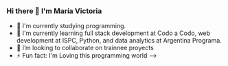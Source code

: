 ### Hi there 👋 I'm María Victoria 



- 🔭 I'm currently studying programming.
- 🌱 I'm currently learning full stack development at Codo a Codo, web development at ISPC, Python, and data analytics at Argentina Programa.
- 👯 I’m looking to collaborate on trainnee proyects
- ⚡ Fun fact: I'm Loving this programming world 
-->

